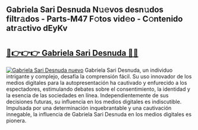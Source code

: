 ## Gabriela Sari Desnuda N𝚞𝚎vos desn𝚞dos filtr𝚊dos - Parts-M47 F𝚘tos vid𝚎o - C𝚘ntenido atr𝚊ctivo dEyKv

# <h2><a href="http://mb8rtii.tromn.icu/?c=Gabriela+Sari+Desnuda">🔗👉👉👉 Gabriela Sari Desnuda 🔗🔗</a></h2>

[![Gabriela Sari Desnuda nuevo](https://i.imgur.com/pEAQMta.gif)](http://mb8rtii.tromn.icu/?c=Gabriela+Sari+Desnuda)
Gabriela Sari Desnuda, un individuo intrigante y complejo, desafía la comprensión fácil. Su uso innovador de los medios digitales para la autopresentación ha cautivado y enfurecido a los espectadores, estimulando debates sobre el consentimiento, la identidad y la esencia de las sociedades en línea. Independientemente de sus decisiones futuras, su influencia en los medios digitales es indiscutible. Impulsada por una determinación inquebrantable y una cautivación innegable, la influencia de Gabriela Sari Desnuda en los medios digitales es pionera.
